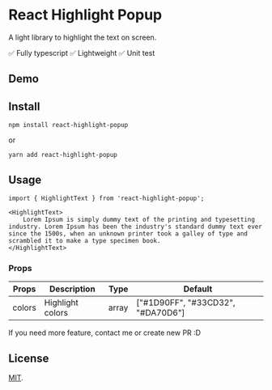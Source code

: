 # React Highlight Popup

A light library to highlight the text on screen.

✅ Fully typescript
✅ Lightweight
✅ Unit test

## Demo

## Install

```
npm install react-highlight-popup
```

or

```
yarn add react-highlight-popup
```

## Usage

```
import { HighlightText } from 'react-highlight-popup';

<HighlightText>
    Lorem Ipsum is simply dummy text of the printing and typesetting industry. Lorem Ipsum has been the industry's standard dummy text ever since the 1500s, when an unknown printer took a galley of type and scrambled it to make a type specimen book.
</HighlightText>
```

### Props

| Props  | Description      | Type  | Default                           |
| ------ | ---------------- | ----- | --------------------------------- |
| colors | Highlight colors | array | ["#1D90FF", "#33CD32", "#DA70D6"] |

If you need more feature, contact me or create new PR :D

## License

[MIT](LICENSE).
